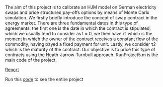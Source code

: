 The aim of this project is to calibrate an HJM model on German electricity swaps and price
structured pay-offs options by means of Monte Carlo simulation.
We firstly briefly introduce the concept of swap contract in the energy market. There are three
fundamental dates in this type of agreements: the first one is the date in which the contract is
stipulated, which we usually tend to consider as t = 0, we then have τ1 which is the moment
in which the owner of the contract receives a constant flow of the commodity, having payed a
fixed payment for unit. Lastly, we consider τ2 which is the maturity of the contract.
Our objective is to price this type of contracts using the Heath-Jarrow-Turnbull approach.
RunProject5.m is the main code of the project.

[Report](https://github.com/MatteoCallini/CF/blob/main/Energy%20Finance/Report_Group5.pdf)

Run this [code](https://github.com/MatteoCallini/CF/blob/main/Energy%20Finance/Matlab_Code/RunProject5.m) to see the entire project 
